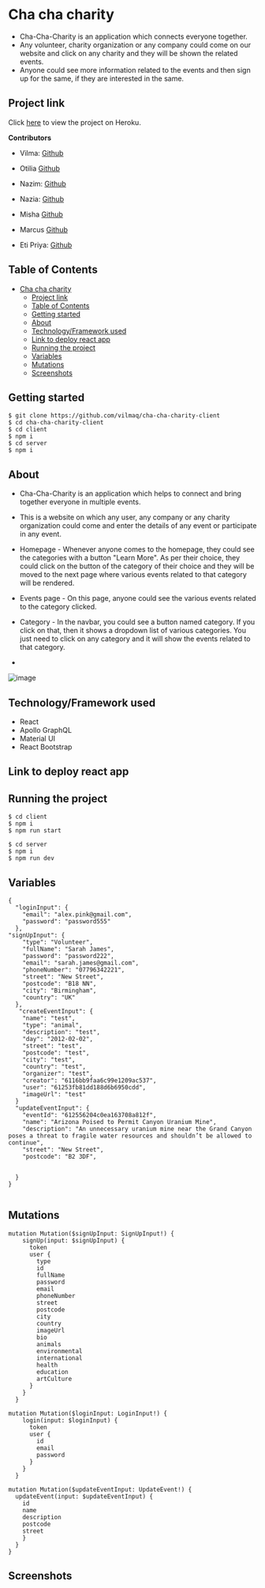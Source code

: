 # Cha cha charity

- Cha-Cha-Charity is an application which connects everyone together.
- Any volunteer, charity organization or any company could come on our website and click on any charity and they will be shown the related events.
- Anyone could see more information related to the events and then sign up for the same, if they are interested in the same.

## Project link

Click [here]() to view the project on Heroku.

**Contributors**

- Vilma: [Github](https://github.com/vilmaq)

- Otilia [Github](https://github.com/otivisan22)

- Nazim: [Github](https://github.com/MRasheed1991)

- Nazia: [Github](https://github.com/Nrasool21)

- Misha [Github](https://github.com/misha244)
  <br>
- Marcus [Github](https://github.com/marcuslau0903)

- Eti Priya: [Github](https://github.com/Etipriya)

## Table of Contents

- [Cha cha charity](#cha-cha-charity)
  - [Project link](#project-link)
  - [Table of Contents](#table-of-contents)
  - [Getting started](#getting-started)
  - [About](#about)
  - [Technology/Framework used](#technologyframework-used)
  - [Link to deploy react app](#link-to-deploy-react-app)
  - [Running the project](#running-the-project)
  - [Variables](#variables)
  - [Mutations](#mutations)
  - [Screenshots](#screenshots)

## Getting started

```
$ git clone https://github.com/vilmaq/cha-cha-charity-client
$ cd cha-cha-charity-client
$ cd client
$ npm i
$ cd server
$ npm i

```

## About

- Cha-Cha-Charity is an application which helps to connect and bring together everyone in multiple events.
- This is a website on which any user, any company or any charity organization could come and enter the details of any event or participate in any event.

- Homepage - Whenever anyone comes to the homepage, they could see the categories with a button "Learn More". As per their choice, they could click on the button of the category of their choice and they will be moved to the next page where various events related to that category will be rendered.
- Events page - On this page, anyone could see the various events related to the category clicked.
- Category - In the navbar, you could see a button named category. If you click on that, then it shows a dropdown list of various categories. You just need to click on any category and it will show the events related to that category.
-

![image](./public/assets/images/create-quiz.png)

## Technology/Framework used

- React
- Apollo GraphQL
- Material UI
- React Bootstrap

## Link to deploy react app

## Running the project

```
$ cd client
$ npm i
$ npm run start

$ cd server
$ npm i
$ npm run dev

```

## Variables

```
{
  "loginInput": {
    "email": "alex.pink@gmail.com",
    "password": "password555"
  },
"signUpInput": {
    "type": "Volunteer",
    "fullName": "Sarah James",
    "password": "password222",
    "email": "sarah.james@gmail.com",
    "phoneNumber": "07796342221",
    "street": "New Street",
    "postcode": "B18 NN",
    "city": "Birmingham",
    "country": "UK"
  },
   "createEventInput": {
    "name": "test",
    "type": "animal",
    "description": "test",
    "day": "2012-02-02",
    "street": "test",
    "postcode": "test",
    "city": "test",
    "country": "test",
    "organizer": "test",
    "creator": "6116bb9faa6c99e1209ac537",
    "user": "61253fb81dd188d6b6950cdd",
    "imageUrl": "test"
  }
  "updateEventInput": {
    "eventId": "612556204c0ea163708a812f",
    "name": "Arizona Poised to Permit Canyon Uranium Mine",
    "description": "An unnecessary uranium mine near the Grand Canyon poses a threat to fragile water resources and shouldn’t be allowed to continue",
    "street": "New Street",
    "postcode": "B2 3DF",


  }
}


```

## Mutations

```
mutation Mutation($signUpInput: SignUpInput!) {
    signUp(input: $signUpInput) {
      token
      user {
        type
        id
        fullName
        password
        email
        phoneNumber
        street
        postcode
        city
        country
        imageUrl
        bio
        animals
        environmental
        international
        health
        education
        artCulture
      }
    }
  }

```

```
mutation Mutation($loginInput: LoginInput!) {
    login(input: $loginInput) {
      token
      user {
        id
        email
        password
      }
    }
  }

```

```
mutation Mutation($updateEventInput: UpdateEvent!) {
  updateEvent(input: $updateEventInput) {
    id
    name
    description
    postcode
    street
    }
  }
}

```

## Screenshots
